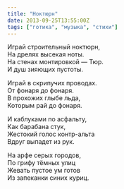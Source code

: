 ```yaml
---
title: "Ноктюрн"
date: 2013-09-25T13:55:00Z
tags: ["готика", "музыка", "стихи"]
---
```


Играй строительный ноктюрн,  
На дрелях высекая ноты.  
На стенах монтировкой — Тюр.  
И душ зияющих пустоты.

Играй в скрипучих проводах.  
От фонаря до фонаря.  
В прохожих глыбе льда,  
Которым рай до фонаря.

И каблуками по асфальту,  
Как барабана стук,  
Жестокий голос контр-альта  
Вдруг выпадет из рук.

На арфе серых городов,  
По грифу тёмных улиц  
Жевать пустое ум готов  
Из запеканки синих куриц.  
